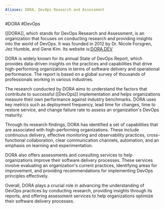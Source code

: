 ```yaml
---
Aliases: DORA, DevOps Research and Assessment
---
```

#DORA #DevOps 

[[DORA]], which stands for DevOps Research and Assessment, is an organization that focuses on conducting research and providing insights into the world of DevOps. It was founded in 2012 by Dr. Nicole Forsgren, Jez Humble, and Gene Kim. Its website is:[DORA.DEV](https://dora.dev/)

DORA is widely known for its annual State of DevOps Report, which provides data-driven insights on the practices and capabilities that drive high-performing organizations in terms of software delivery and operational performance. The report is based on a global survey of thousands of professionals working in various industries.

The research conducted by DORA aims to understand the factors that contribute to successful [[DevOps]] implementation and helps organizations measure their own performance against industry benchmarks. DORA uses key metrics such as deployment frequency, lead time for changes, time to restore service, and change failure rate to assess an organization's DevOps maturity.

Through its research findings, DORA has identified a set of capabilities that are associated with high-performing organizations. These include continuous delivery, effective monitoring and observability practices, cross-functional collaboration, clear communication channels, automation, and an emphasis on learning and experimentation.

DORA also offers assessments and consulting services to help organizations improve their software delivery processes. These services involve evaluating an organization's current practices, identifying areas for improvement, and providing recommendations for implementing DevOps principles effectively.

Overall, DORA plays a crucial role in advancing the understanding of DevOps practices by conducting research, providing insights through its reports, and offering assessment services to help organizations optimize their software delivery processes. 

